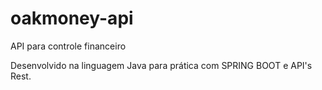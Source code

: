 # oakmoney-api
API para controle financeiro

Desenvolvido na linguagem Java para prática com SPRING BOOT e API's Rest.
